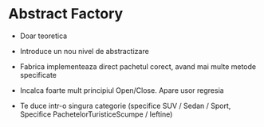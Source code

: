 # Abstract Factory

- Doar teoretica

- Introduce un nou nivel de abstractizare

- Fabrica implementeaza direct pachetul corect, avand mai multe metode specificate

- Incalca foarte mult principiul Open/Close. Apare usor regresia

- Te duce intr-o singura categorie (specifice SUV / Sedan / Sport, Specifice PachetelorTuristiceScumpe / Ieftine)
